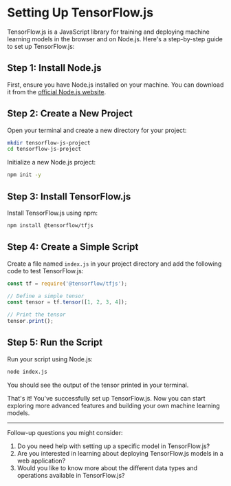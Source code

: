 # Setting Up TensorFlow.js

TensorFlow.js is a JavaScript library for training and deploying machine learning models in the browser and on Node.js. Here's a step-by-step guide to set up TensorFlow.js:

## Step 1: Install Node.js

First, ensure you have Node.js installed on your machine. You can download it from the [official Node.js website](https://nodejs.org/en/download/).

## Step 2: Create a New Project

Open your terminal and create a new directory for your project:

```bash
mkdir tensorflow-js-project
cd tensorflow-js-project
```

Initialize a new Node.js project:

```bash
npm init -y
```

## Step 3: Install TensorFlow.js

Install TensorFlow.js using npm:

```bash
npm install @tensorflow/tfjs
```

## Step 4: Create a Simple Script

Create a file named `index.js` in your project directory and add the following code to test TensorFlow.js:

```javascript
const tf = require('@tensorflow/tfjs');

// Define a simple tensor
const tensor = tf.tensor([1, 2, 3, 4]);

// Print the tensor
tensor.print();
```

## Step 5: Run the Script

Run your script using Node.js:

```bash
node index.js
```

You should see the output of the tensor printed in your terminal.

That's it! You've successfully set up TensorFlow.js. Now you can start exploring more advanced features and building your own machine learning models.

---

Follow-up questions you might consider:

1. Do you need help with setting up a specific model in TensorFlow.js?
2. Are you interested in learning about deploying TensorFlow.js models in a web application?
3. Would you like to know more about the different data types and operations available in TensorFlow.js?


